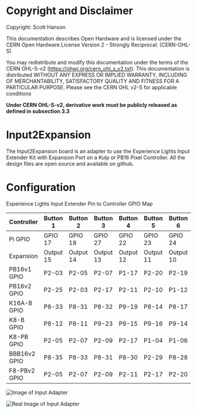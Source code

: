 # Copyright and Disclaimer
Copyright: Scott Hanson

This documentation describes Open Hardware and is licensed under the CERN Open Hardware License Version 2 - Strongly Reciprocal. (CERN-OHL-S)

You may redistribute and modify this documentation under the terms of the CERN OHL-S-v2 (https://ohwr.org/cern_ohl_s_v2.txt). This documentation is distributed WITHOUT ANY EXPRESS OR IMPLIED WARRANTY, INCLUDING OF MERCHANTABILITY, SATISFACTORY QUALITY AND FITNESS FOR A PARTICULAR PURPOSE. Please see the CERN OHL v2-S for applicable conditions

**Under CERN OHL-S-v2, derivative work must be publicly released as defined in subsection 3.3**

# Input2Expansion

The Input2Expansion board is an adapter to use the Experience Lights Input Extender Kit with Expansion Port on a Kulp or PB16 Pixel Controller.  All the design files are open source and available on github.

# Configuration

Experience Lights Input Extender Pin to Controller GPIO Map

|Controller  |Button 1 |Button 2 |Button 3 |Button 4 |Button 5 |Button 6 |
|------------|---------|---------|---------|---------|---------|---------|
|Pi GPIO     |GPIO 17  |GPIO 18  |GPIO 27  |GPIO 22  |GPIO 23  |GPIO 24  |
|Expansion   |Output 15|Output 14|Output 13|Output 12|Output 11|Output 10|
|PB16v1 GPIO |P2-03    |P2-05    |P2-07    |P1-17    |P2-20    |P2-19    |
|PB16v2 GPIO |P2-25    |P2-03    |P2-17    |P2-11    |P2-10    |P1-12    |
|K16A-B GPIO |P8-33    |P8-31    |P8-32    |P9-19    |P8-14    |P8-17    |
|K8-B GPIO   |P8-12    |P8-11    |P9-23    |P9-15    |P9-16    |P9-14    |
|K8-PB GPIO  |P2-05    |P2-07    |P2-09    |P2-17    |P1-04    |P1-06    |
|BBB16v2 GPIO|P8-35    |P8-33    |P8-31    |P8-30    |P2-29    |P8-28    |
|F8-PBv2 GPIO|P2-05    |P2-07    |P2-09    |P2-11    |P2-17    |P2-20    |

![Image of Input Adapter](https://github.com/computergeek1507/PB_16/raw/master/Input_Adapter/Input_Adapter.png)

![Real Image of Input Adapter](https://github.com/computergeek1507/PB_16/raw/master/Input_Adapter/PXL_20220919_122310893.jpg)

